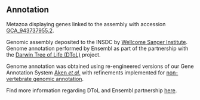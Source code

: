 **Annotation**
----------

Metazoa displaying genes linked to the assembly with accession [GCA\_943737955.2](http://www.ebi.ac.uk/ena/data/view/GCA_943737955.2).

Genomic assembly deposited to the INSDC by [Wellcome Sanger Institute](https://www.sanger.ac.uk/). Genome annotation performed by Ensembl as part of the
partnership with the [Darwin Tree of Life (DToL)](https://www.darwintreeoflife.org/) project.

Genome annotation was obtained using re-engineered versions of our Gene Annotation System [Aken *et al.*](https://europepmc.org/article/MED/27337980) with
refinements implemented for [non-vertebrate genomic annotation](https://beta.ensembl.org/help/articles/non-vertebrate-genome-annotation).

Find more information regarding DToL and Ensembl partnership [here](https://projects.ensembl.org/darwin-tree-of-life/).
